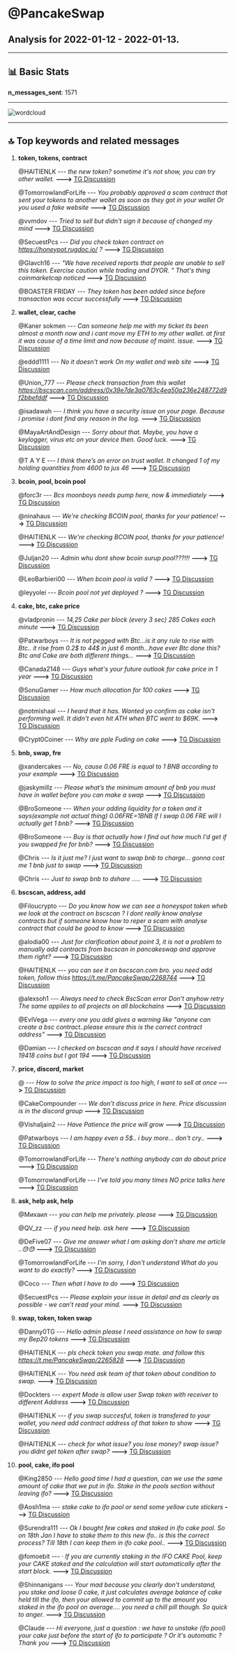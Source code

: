 # **@PancakeSwap**
 ## Analysis for **2022-01-12** - **2022-01-13**.

---

## 📊 **Basic Stats**

**n_messages_sent**: 1571

---
![wordcloud](PancakeSwap_1Days_wordcloud.png)

---


## 🔝 **Top keywords and related messages**

1. **token, tokens, contract**

    @HAITIENLK --- *the new token? sometime it's not show, you can try other wallet.* **--->** [TG Discussion](https://t.me/PancakeSwap/2268666)

    @TomorrowlandForLife --- *You probably approved a scam contract that sent your tokens to another wallet as soon as they got in your wallet  Or you used a fake website* **--->** [TG Discussion](https://t.me/PancakeSwap/2264390)

    @vvmdov --- *Tried to sell but didn't sign it because of changed my mind* **--->** [TG Discussion](https://t.me/PancakeSwap/2267192)

    @SecuestPcs --- *Did you check token contract on https://honeypot.rugdoc.io/ ?* **--->** [TG Discussion](https://t.me/PancakeSwap/2267067)

    @Glavch16 --- *"We have received reports that people are unable to sell this token. Exercise caution while trading and DYOR. " That's thing coinmarketcap noticed* **--->** [TG Discussion](https://t.me/PancakeSwap/2266921)

    @BOASTER FRIDAY --- *They token has been added since before transaction was occur successfully* **--->** [TG Discussion](https://t.me/PancakeSwap/2268451)

2. **wallet, clear, cache**

    @Kaner sokmen --- *Can someone help me with my ticket its been almost a month now and i cant move my ETH to my other wallet. at first it was cause of a time limit and now because of maint. issue.* **--->** [TG Discussion](https://t.me/PancakeSwap/2267378)

    @eddd1111 --- *No it doesn't work  On my wallet and web site* **--->** [TG Discussion](https://t.me/PancakeSwap/2268806)

    @Union_777 --- *Please check transaction from this wallet https://bscscan.com/address/0x39e7de3a0763c4ea50a236e248772d9f2bbefddf* **--->** [TG Discussion](https://t.me/PancakeSwap/2265580)

    @isadawah --- *I think you have a security issue on your page. Because i promise i dont find any reason in the log.* **--->** [TG Discussion](https://t.me/PancakeSwap/2264427)

    @MayaArtAndDesign --- *Sorry about that. Maybe, you have a keylogger, virus etc on your device then. Good luck.* **--->** [TG Discussion](https://t.me/PancakeSwap/2264462)

    @T A Y E --- *I think there’s an error on trust wallet. It changed 1 of my holding quantities from 4600 to jus 46* **--->** [TG Discussion](https://t.me/PancakeSwap/2264914)

3. **bcoin, pool, bcoin pool**

    @forc3r --- *Bcs moonboys needs pump here, now & immediately* **--->** [TG Discussion](https://t.me/PancakeSwap/2265342)

    @ninahaus --- *We're checking BCOIN pool, thanks for your patience!* **--->** [TG Discussion](https://t.me/PancakeSwap/2265908)

    @HAITIENLK --- *We're checking BCOIN pool, thanks for your patience!* **--->** [TG Discussion](https://t.me/PancakeSwap/2265979)

    @Juljan20 --- *Admin whu dont show bcoin surup pool???!!!* **--->** [TG Discussion](https://t.me/PancakeSwap/2266287)

    @LeoBarbieri00 --- *When bcoin pool is valid ?* **--->** [TG Discussion](https://t.me/PancakeSwap/2266120)

    @leyyolei --- *Bcoin pool not yet deployed ?* **--->** [TG Discussion](https://t.me/PancakeSwap/2266214)

4. **cake, btc, cake price**

    @vladpronin --- *14,25 Cake per block (every 3 sec)   285 Cakes each minute* **--->** [TG Discussion](https://t.me/PancakeSwap/2265499)

    @Patwarboys --- *It is not pegged with Btc...is it any rule to rise with Btc.. it rise from 0.2$ to 44$ in just 6 month...have ever Btc done this? Btc and Cake are both different things...* **--->** [TG Discussion](https://t.me/PancakeSwap/2265103)

    @Canada2148 --- *Guys what's your future outlook for cake price in 1 year* **--->** [TG Discussion](https://t.me/PancakeSwap/2269412)

    @SonuGamer --- *How much allocation for 100 cakes* **--->** [TG Discussion](https://t.me/PancakeSwap/2268309)

    @notmishaal --- *I heard that it has. Wanted yo confirm as cake isn't performing well. It didn't even hit ATH when BTC went to $69K.* **--->** [TG Discussion](https://t.me/PancakeSwap/2265101)

    @Crypt0Coiner --- *Why are pple Fuding on cake* **--->** [TG Discussion](https://t.me/PancakeSwap/2265339)

5. **bnb, swap, fre**

    @xandercakes --- *No, cause 0.06 FRE is equal to 1 BNB according to your example* **--->** [TG Discussion](https://t.me/PancakeSwap/2267790)

    @jaskymillz --- *Please what’s the minimum amount of bnb you must have in wallet before you can make a swap* **--->** [TG Discussion](https://t.me/PancakeSwap/2269419)

    @BroSomeone --- *When your adding liquidity for a token and it says(example not actual thing)  0.06FRE=1BNB If I swap 0.06 FRE will I actually get 1 bnb?* **--->** [TG Discussion](https://t.me/PancakeSwap/2267786)

    @BroSomeone --- *Buy is that actually how I find out how much I'd get if you swapped fre for bnb?* **--->** [TG Discussion](https://t.me/PancakeSwap/2267797)

    @Chris --- *Is it just me? I just want to swap bnb to charge... gonna cost me 1 bnb just to swap* **--->** [TG Discussion](https://t.me/PancakeSwap/2269056)

    @Chris --- *Just to swap bnb to dshare .....* **--->** [TG Discussion](https://t.me/PancakeSwap/2268893)

6. **bscscan, address, add**

    @Filoucrypto --- *Do you know how we can see a honeyspot token wheb we look at the contract on bscscan ? I dont really know analyse contracts but if someone know how to reper a scam with analyse contract that could be good to know* **--->** [TG Discussion](https://t.me/PancakeSwap/2266619)

    @alodia00 --- *Just for clarification about point 3, it is not a problem to manually add contracts from bscscan in pancakeswap and approve them right?* **--->** [TG Discussion](https://t.me/PancakeSwap/2268777)

    @HAITIENLK --- *you can see it on bscscan.com bro. you need add token, follow thiss https://t.me/PancakeSwap/2268744* **--->** [TG Discussion](https://t.me/PancakeSwap/2268760)

    @alexsoh1 --- *Always need to check BscScan error  Don’t anyhow retry  The same applies to all projects on all blockchains* **--->** [TG Discussion](https://t.me/PancakeSwap/2266000)

    @EvlVega --- *every one you add gives a warning like "anyone can create a bsc contract..please ensure this is the correct contract address"* **--->** [TG Discussion](https://t.me/PancakeSwap/2269698)

    @Damian --- *I checked on bscscan and it says I should have received 19418 coins but I got 194* **--->** [TG Discussion](https://t.me/PancakeSwap/2264704)

7. **price, discord, market**

    @<UNK> --- *How to solve the price impact is too high, I want to sell at once* **--->** [TG Discussion](https://t.me/PancakeSwap/2269128)

    @CakeCompounder --- *We don’t discuss price in here.   Price discussion is in the discord group* **--->** [TG Discussion](https://t.me/PancakeSwap/2264410)

    @Vishaljain2 --- *Have Patience the price will grow* **--->** [TG Discussion](https://t.me/PancakeSwap/2264387)

    @Patwarboys --- *I am happy even a 5$.. i buy more... don't cry..* **--->** [TG Discussion](https://t.me/PancakeSwap/2265148)

    @TomorrowlandForLife --- *There's nothing anybody can do about price* **--->** [TG Discussion](https://t.me/PancakeSwap/2264307)

    @TomorrowlandForLife --- *I've told you many times NO price talks here* **--->** [TG Discussion](https://t.me/PancakeSwap/2267305)

8. **ask, help ask, help**

    @Михаил --- *you can help me privately. please* **--->** [TG Discussion](https://t.me/PancakeSwap/2266577)

    @QV_zz --- *if you need help. ask here* **--->** [TG Discussion](https://t.me/PancakeSwap/2268614)

    @DeFive07 --- *Give me answer what I am asking don’t share me article ..😓😓* **--->** [TG Discussion](https://t.me/PancakeSwap/2264425)

    @TomorrowlandForLife --- *I'm sorry, I don't understand What do you want to do exactly?* **--->** [TG Discussion](https://t.me/PancakeSwap/2267306)

    @Coco --- *Then what I have to do* **--->** [TG Discussion](https://t.me/PancakeSwap/2269177)

    @SecuestPcs --- *Please explain your issue in detail and as clearly as possible - we can’t read your mind.* **--->** [TG Discussion](https://t.me/PancakeSwap/2269934)

9. **swap, token, token swap**

    @Danny0TG --- *Hello admin please I need assistance on how to swap my Bep20 tokens* **--->** [TG Discussion](https://t.me/PancakeSwap/2269487)

    @HAITIENLK --- *pls check token you swap mate. and follow this https://t.me/PancakeSwap/2265828* **--->** [TG Discussion](https://t.me/PancakeSwap/2265831)

    @HAITIENLK --- *You need ask team of that token about condition to swap.* **--->** [TG Discussion](https://t.me/PancakeSwap/2268549)

    @Dockters --- *expert Mode is allow user Swap token with receiver to different Address* **--->** [TG Discussion](https://t.me/PancakeSwap/2264779)

    @HAITIENLK --- *if you swap succesful, token is transfered to your wallet, you need add contract address of that token to show* **--->** [TG Discussion](https://t.me/PancakeSwap/2268718)

    @HAITIENLK --- *check for what issue? you lose money? swap issue? you didnt get token after swap?* **--->** [TG Discussion](https://t.me/PancakeSwap/2265584)

10. **pool, cake, ifo pool**

    @King2850 --- *Hello good time I had a question, can we use the same amount of cake that we put in ifo. Stake in the pools section without leaving ifo?* **--->** [TG Discussion](https://t.me/PancakeSwap/2268210)

    @Aosh1ma --- *stake cake to ifo pool or send some yellow cute stickers* **--->** [TG Discussion](https://t.me/PancakeSwap/2268301)

    @Surendra111 --- *Ok I bought few cakes and staked in ifo cake pool. So on 18th Jan I have to stake them to this new ifo.. is this the correct process? Till 18th I can keep them in ifo cake pool..* **--->** [TG Discussion](https://t.me/PancakeSwap/2265435)

    @fomoebit --- *· If you are currently staking in the IFO CAKE Pool, keep your CAKE staked and the calculation will start automatically after the start block.* **--->** [TG Discussion](https://t.me/PancakeSwap/2267921)

    @Shinnanigans --- *Your mad because you clearly don't understand, you stake and loose 0 cake, it just calculates average balance of cake held till the ifo, then your allowed to commit up to the amount you staked in the ifo pool on average.... you need a chill pill though. So quick to anger.* **--->** [TG Discussion](https://t.me/PancakeSwap/2266435)

    @Claude --- *Hi everyone, just a question : we have to unstake (ifo pool) your cake just before the start of ifo to participate ? Or it's automatic ? Thank you* **--->** [TG Discussion](https://t.me/PancakeSwap/2269825)


